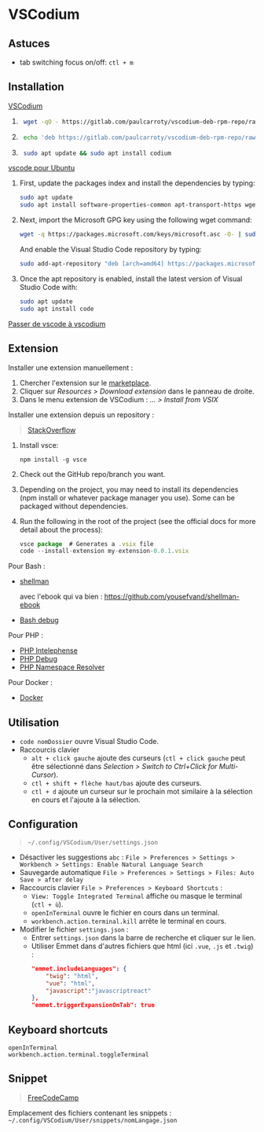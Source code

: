 # VSCodium

## Astuces

- tab switching focus on/off: `ctl + m`

## Installation

[VSCodium](https://vscodium.com/)
1. ```bash
    wget -qO - https://gitlab.com/paulcarroty/vscodium-deb-rpm-repo/raw/master/pub.gpg | sudo apt-key add -
    ```

1. ```bash
    echo 'deb https://gitlab.com/paulcarroty/vscodium-deb-rpm-repo/raw/repos/debs/ vscodium main' | sudo tee --append /etc/apt/sources.list.d/vscodium.list
    ```

1. ```bash
    sudo apt update && sudo apt install codium
    ```

[vscode pour Ubuntu](https://linuxize.com/post/how-to-install-visual-studio-code-on-ubuntu-18-04/)

1. First, update the packages index and install the dependencies by typing:

    ```bash
    sudo apt update
    sudo apt install software-properties-common apt-transport-https wget
    ```

2. Next, import the Microsoft GPG key using the following wget command:

    ```bash
    wget -q https://packages.microsoft.com/keys/microsoft.asc -O- | sudo apt-key add -
    ```

    And enable the Visual Studio Code repository by typing:

    ```bash
    sudo add-apt-repository "deb [arch=amd64] https://packages.microsoft.com/repos/vscode stable main"
    ```

3. Once the apt repository is enabled, install the latest version of Visual Studio Code with:

    ```bash
    sudo apt update
    sudo apt install code
    ```

[Passer de vscode à vscodium](https://dev.to/0xdonut/why-and-how-you-should-to-migrate-from-visual-studio-code-to-vscodium-j7d)

## Extension

Installer une extension manuellement :

1. Chercher l'extension sur le [marketplace](https://marketplace.visualstudio.com/VSCode).
1. Cliquer sur *Resources > Download extension* dans le panneau de droite.
1. Dans le menu extension de VSCodium : *... > Install from VSIX*

Installer une extension depuis un repository :

> [StackOverflow](https://stackoverflow.com/questions/50714638/install-extension-from-a-specific-repo-branch-on-github)

1. Install vsce:

    ```
    npm install -g vsce
    ```

1. Check out the GitHub repo/branch you want.

1. Depending on the project, you may need to install its dependencies (npm install or whatever package manager you use). Some can be packaged without dependencies.

1. Run the following in the root of the project (see the official docs for more detail about the process):

    ```js
    vsce package  # Generates a .vsix file
    code --install-extension my-extension-0.0.1.vsix
    ```


Pour Bash :
- [shellman](https://marketplace.visualstudio.com/items?itemName=Remisa.shellman)

    avec l'ebook qui va bien : https://github.com/yousefvand/shellman-ebook
- [Bash debug](https://github.com/rogalmic/vscode-bash-debug)

Pour PHP :
- [PHP Intelephense](https://github.com/bmewburn/vscode-intelephense)
- [PHP Debug](https://github.com/felixfbecker/vscode-php-debug)
- [PHP Namespace Resolver](https://github.com/MehediDracula/PHP-Namespace-Resolver)

Pour Docker :
- [Docker](https://github.com/microsoft/vscode-docker)

## Utilisation

* `code nomDossier` ouvre Visual Studio Code.
* Raccourcis clavier
    * `alt + click gauche` ajoute des curseurs (`ctl + click gauche` peut être sélectionné dans *Selection > Switch to Ctrl+Click for Multi-Cursor*).
    * `ctl + shift + flèche haut/bas` ajoute des curseurs.
    * `ctl + d` ajoute un curseur sur le prochain mot similaire à la sélection en cours et l'ajoute à la sélection.

## Configuration

> `~/.config/VSCodium/User/settings.json`

* Désactiver les suggestions `abc` :
    `File > Preferences > Settings > Workbench > Settings: Enable Natural Language Search`
* Sauvegarde automatique `File > Preferences > Settings > Files: Auto Save > after delay`
* Raccourcis clavier `File > Preferences > Keyboard Shortcuts` :
    * `View: Toggle Integrated Terminal` affiche ou masque le terminal (`ctl + ù`).
    * `openInTerminal` ouvre le fichier en cours dans un terminal.
    * `workbench.action.terminal.kill` arrête le terminal en cours.
* Modifier le fichier `settings.json` :
    * Entrer `settings.json` dans la barre de recherche et cliquer sur le lien.
    * Utiliser Emmet dans d'autres fichiers que html (ici `.vue`, `.js` et `.twig`) :
        ```json
        "emmet.includeLanguages": {
            "twig": "html",
            "vue": "html",
            "javascript":"javascriptreact"
        },
        "emmet.triggerExpansionOnTab": true
        ```

## Keyboard shortcuts

```
openInTerminal
workbench.action.terminal.toggleTerminal
```

## Snippet

> [FreeCodeCamp](https://www.freecodecamp.org/news/definitive-guide-to-snippets-visual-studio-code/)

Emplacement des fichiers contenant les snippets : `~/.config/VSCodium/User/snippets/nomLangage.json`